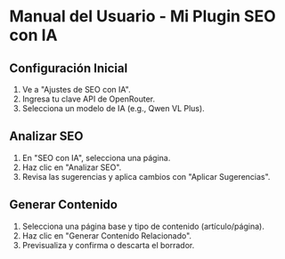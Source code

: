 # Manual del Usuario - Mi Plugin SEO con IA

## Configuración Inicial
1. Ve a "Ajustes de SEO con IA".
2. Ingresa tu clave API de OpenRouter.
3. Selecciona un modelo de IA (e.g., Qwen VL Plus).

## Analizar SEO
1. En "SEO con IA", selecciona una página.
2. Haz clic en "Analizar SEO".
3. Revisa las sugerencias y aplica cambios con "Aplicar Sugerencias".

## Generar Contenido
1. Selecciona una página base y tipo de contenido (artículo/página).
2. Haz clic en "Generar Contenido Relacionado".
3. Previsualiza y confirma o descarta el borrador.